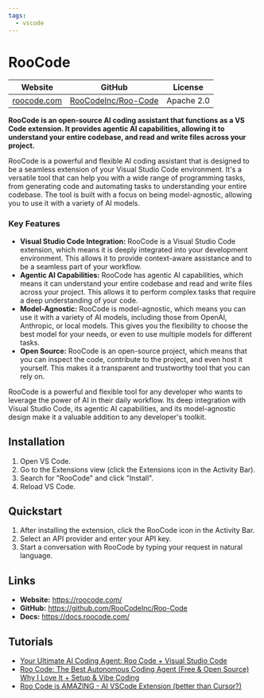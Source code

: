 ```yaml
---
tags:
  - vscode
---
```


# RooCode

| Website | GitHub | License |
| --- | --- | --- |
| [roocode.com](https://roocode.com/) | [RooCodeInc/Roo-Code](https://github.com/RooCodeInc/Roo-Code) | Apache 2.0 |

**RooCode is an open-source AI coding assistant that functions as a VS Code extension. It provides agentic AI capabilities, allowing it to understand your entire codebase, and read and write files across your project.**

RooCode is a powerful and flexible AI coding assistant that is designed to be a seamless extension of your Visual Studio Code environment. It's a versatile tool that can help you with a wide range of programming tasks, from generating code and automating tasks to understanding your entire codebase. The tool is built with a focus on being model-agnostic, allowing you to use it with a variety of AI models.

### Key Features

*   **Visual Studio Code Integration:** RooCode is a Visual Studio Code extension, which means it is deeply integrated into your development environment. This allows it to provide context-aware assistance and to be a seamless part of your workflow.
*   **Agentic AI Capabilities:** RooCode has agentic AI capabilities, which means it can understand your entire codebase and read and write files across your project. This allows it to perform complex tasks that require a deep understanding of your code.
*   **Model-Agnostic:** RooCode is model-agnostic, which means you can use it with a variety of AI models, including those from OpenAI, Anthropic, or local models. This gives you the flexibility to choose the best model for your needs, or even to use multiple models for different tasks.
*   **Open Source:** RooCode is an open-source project, which means that you can inspect the code, contribute to the project, and even host it yourself. This makes it a transparent and trustworthy tool that you can rely on.

RooCode is a powerful and flexible tool for any developer who wants to leverage the power of AI in their daily workflow. Its deep integration with Visual Studio Code, its agentic AI capabilities, and its model-agnostic design make it a valuable addition to any developer's toolkit.

## Installation

1.  Open VS Code.
2.  Go to the Extensions view (click the Extensions icon in the Activity Bar).
3.  Search for "RooCode" and click "Install".
4.  Reload VS Code.

## Quickstart

1.  After installing the extension, click the RooCode icon in the Activity Bar.
2.  Select an API provider and enter your API key.
3.  Start a conversation with RooCode by typing your request in natural language.

## Links

*   **Website:** https://roocode.com/
*   **GitHub:** https://github.com/RooCodeInc/Roo-Code
*   **Docs:** https://docs.roocode.com/

## Tutorials

*   [Your Ultimate AI Coding Agent: Roo Code + Visual Studio Code](https://www.youtube.com/watch?v=S9wH2iB_a-c)
*   [Roo Code: The Best Autonomous Coding Agent (Free & Open Source) Why I Love It + Setup & Vibe Coding](https://www.youtube.com/watch?v=j_3f4_j_v4s)
*   [Roo Code is AMAZING - AI VSCode Extension (better than Cursor?)](https://www.youtube.com/watch?v=vW-v-b_g_g8)
